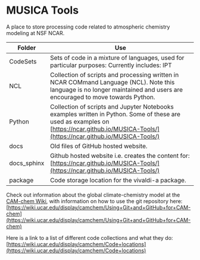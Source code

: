 # MUSICA Tools

A place to store processing code related to atmospheric chemistry modeling at NSF NCAR.

| Folder | Use |
|-------------------|-------------------|
| CodeSets   | Sets of code in a mixture of languages, used for particular purposes: Currently includes: IPT |
| NCL    | Collection of scripts and processing written in NCAR COMmand Language (NCL). Note this language is no longer maintained and users are encouraged to move towards Python.|
| Python | Collection of scripts and Jupyter Notebooks examples written in Python. Some of these are used as examples on [https://ncar.github.io/MUSICA-Tools/](https://ncar.github.io/MUSICA-Tools/)|
| docs | Old files of GitHub hosted website. |
| docs_sphinx | Github hosted website i.e. creates the content for: [https://ncar.github.io/MUSICA-Tools/](https://ncar.github.io/MUSICA-Tools/)|
| package  | Code storage location for the vivaldi-a package. |

Check out information about the global climate-chemistry model at the [CAM-chem Wiki](https://wiki.ucar.edu/display/camchem/Home), with information on how to use the git repository here: [https://wiki.ucar.edu/display/camchem/Using+Git+and+GitHub+for+CAM-chem](https://wiki.ucar.edu/display/camchem/Using+Git+and+GitHub+for+CAM-chem)

Here is a link to a list of different code collections and what they do: [https://wiki.ucar.edu/display/camchem/Code+locations](https://wiki.ucar.edu/display/camchem/Code+locations)
